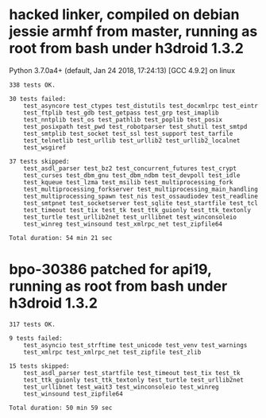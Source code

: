 # hacked linker, compiled on debian jessie armhf from master, running as root from bash under h3droid 1.3.2 

Python 3.7.0a4+ (default, Jan 24 2018, 17:24:13) 
[GCC 4.9.2] on linux

```
338 tests OK.

30 tests failed:
    test_asyncore test_ctypes test_distutils test_docxmlrpc test_eintr
    test_ftplib test_gdb test_getpass test_grp test_imaplib
    test_nntplib test_os test_pathlib test_poplib test_posix
    test_posixpath test_pwd test_robotparser test_shutil test_smtpd
    test_smtplib test_socket test_ssl test_support test_tarfile
    test_telnetlib test_urllib test_urllib2 test_urllib2_localnet
    test_wsgiref

37 tests skipped:
    test_asdl_parser test_bz2 test_concurrent_futures test_crypt
    test_curses test_dbm_gnu test_dbm_ndbm test_devpoll test_idle
    test_kqueue test_lzma test_msilib test_multiprocessing_fork
    test_multiprocessing_forkserver test_multiprocessing_main_handling
    test_multiprocessing_spawn test_nis test_ossaudiodev test_readline
    test_smtpnet test_socketserver test_sqlite test_startfile test_tcl
    test_timeout test_tix test_tk test_ttk_guionly test_ttk_textonly
    test_turtle test_urllib2net test_urllibnet test_winconsoleio
    test_winreg test_winsound test_xmlrpc_net test_zipfile64

Total duration: 54 min 21 sec
```

# bpo-30386 patched for api19, running as root from bash under h3droid 1.3.2
```
317 tests OK.

9 tests failed:
    test_asyncio test_strftime test_unicode test_venv test_warnings
    test_xmlrpc test_xmlrpc_net test_zipfile test_zlib

15 tests skipped:
    test_asdl_parser test_startfile test_timeout test_tix test_tk
    test_ttk_guionly test_ttk_textonly test_turtle test_urllib2net
    test_urllibnet test_wait3 test_winconsoleio test_winreg
    test_winsound test_zipfile64

Total duration: 50 min 59 sec
```
